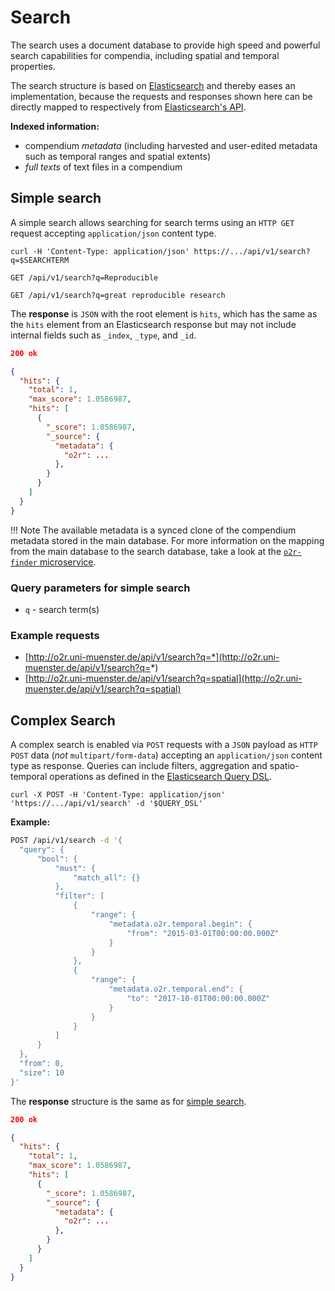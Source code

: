 # Search

The search uses a document database to provide high speed and powerful search capabilities for compendia, including spatial and temporal properties.

The search structure is based on [Elasticsearch](https://www.elastic.co/) and thereby eases an implementation, because the requests and responses shown here can be directly mapped to respectively from [Elasticsearch's API](https://www.elastic.co/guide/en/elasticsearch/reference/current/search.html).

**Indexed information:**

- compendium _metadata_ (including harvested and user-edited metadata such as temporal ranges and spatial extents)
- _full texts_ of text files in a compendium

## Simple search

A simple search allows searching for search terms using an `HTTP GET` request accepting `application/json` content type.

`curl -H 'Content-Type: application/json' https://.../api/v1/search?q=$SEARCHTERM`

`GET /api/v1/search?q=Reproducible`

`GET /api/v1/search?q=great reproducible research`

The **response** is `JSON` with the root element is `hits`, which has the same as the `hits` element from an Elasticsearch response but may not include internal fields such as `_index`, `_type`, and `_id`.

```json
200 ok

{
  "hits": {
    "total": 1,
    "max_score": 1.0586987,
    "hits": [
      {
        "_score": 1.0586987,
        "_source": {
          "metadata": {
            "o2r": ...
          },
        }
      }
    ]
  }
}
```

!!! Note
    The available metadata is a synced clone of the compendium metadata stored in the main database.
    For more information on the mapping from the main database to the search database, take a look at the [`o2r-finder` microservice](https://github.com/o2r-project/o2r-finder).

### Query parameters for simple search

- `q` - search term(s)

### Example requests

- [http://o2r.uni-muenster.de/api/v1/search?q=*](http://o2r.uni-muenster.de/api/v1/search?q=*)
- [http://o2r.uni-muenster.de/api/v1/search?q=spatial](http://o2r.uni-muenster.de/api/v1/search?q=spatial)

## Complex Search

A complex search is enabled via `POST` requests with a `JSON` payload as `HTTP POST` data (_not_ `multipart/form-data`) accepting an `application/json` content type as response.
Queries can include filters, aggregation and spatio-temporal operations as defined in the [Elasticsearch Query DSL](https://www.elastic.co/guide/en/elasticsearch/reference/current/query-dsl.html).

`curl -X POST -H 'Content-Type: application/json' 'https://.../api/v1/search' -d '$QUERY_DSL'`

**Example:**

```bash
POST /api/v1/search -d '{
  "query": {
      "bool": {
          "must": {
              "match_all": {}
          },
          "filter": [
              {
                  "range": {
                      "metadata.o2r.temporal.begin": {
                          "from": "2015-03-01T00:00:00.000Z"
                      }
                  }
              },
              {
                  "range": {
                      "metadata.o2r.temporal.end": {
                          "to": "2017-10-01T00:00:00.000Z"
                      }
                  }
              }
          ]
      }
  },
  "from": 0,
  "size": 10
}'
```

The **response** structure is the same as for [simple search](#simple-search).

```json
200 ok

{
  "hits": {
    "total": 1,
    "max_score": 1.0586987,
    "hits": [
      {
        "_score": 1.0586987,
        "_source": {
          "metadata": {
            "o2r": ...
          },
        }
      }
    ]
  }
}
```
